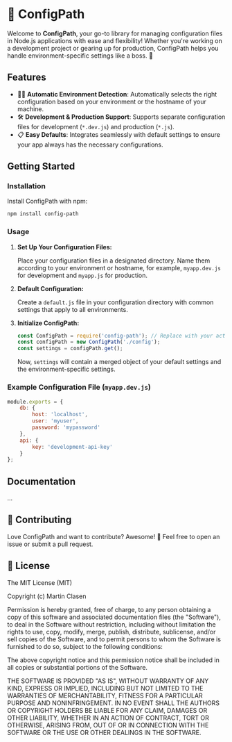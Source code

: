 # 💾 ConfigPath

Welcome to **ConfigPath**, your go-to library for managing configuration files in Node.js applications with ease and flexibility! Whether you're working on a development project or gearing up for production, ConfigPath helps you handle environment-specific settings like a boss. 🌟

## Features

- 🕵️‍♂️ **Automatic Environment Detection**: Automatically selects the right configuration based on your environment or the hostname of your machine.
- 🛠️ **Development & Production Support**: Supports separate configuration files for development (`*.dev.js`) and production (`*.js`).
- 📋 **Easy Defaults**: Integrates seamlessly with default settings to ensure your app always has the necessary configurations.

## Getting Started

### Installation

Install ConfigPath with npm:

```bash
npm install config-path
```

### Usage

1. **Set Up Your Configuration Files:**

   Place your configuration files in a designated directory. Name them according to your environment or hostname, for example, `myapp.dev.js` for development and `myapp.js` for production.

2. **Default Configuration:**

   Create a `default.js` file in your configuration directory with common settings that apply to all environments.

3. **Initialize ConfigPath:**

   ```javascript
   const ConfigPath = require('config-path'); // Replace with your actual library name
   const configPath = new ConfigPath('./config');
   const settings = configPath.get();
   ```

   Now, `settings` will contain a merged object of your default settings and the environment-specific settings.

### Example Configuration File (`myapp.dev.js`)

```javascript
module.exports = {
    db: {
        host: 'localhost',
        user: 'myuser',
        password: 'mypassword'
    },
    api: {
        key: 'development-api-key'
    }
};
```

## Documentation

...

## 🤝 Contributing

Love ConfigPath and want to contribute? Awesome! 🎉 Feel free to open an issue or submit a pull request.

## 📄 License
The MIT License (MIT)

Copyright (c) Martin Clasen

Permission is hereby granted, free of charge, to any person obtaining a copy of this software and associated documentation files (the "Software"), to deal in the Software without restriction, including without limitation the rights to use, copy, modify, merge, publish, distribute, sublicense, and/or sell copies of the Software, and to permit persons to whom the Software is furnished to do so, subject to the following conditions:

The above copyright notice and this permission notice shall be included in all copies or substantial portions of the Software.

THE SOFTWARE IS PROVIDED "AS IS", WITHOUT WARRANTY OF ANY KIND, EXPRESS OR IMPLIED, INCLUDING BUT NOT LIMITED TO THE WARRANTIES OF MERCHANTABILITY, FITNESS FOR A PARTICULAR PURPOSE AND NONINFRINGEMENT. IN NO EVENT SHALL THE AUTHORS OR COPYRIGHT HOLDERS BE LIABLE FOR ANY CLAIM, DAMAGES OR OTHER LIABILITY, WHETHER IN AN ACTION OF CONTRACT, TORT OR OTHERWISE, ARISING FROM, OUT OF OR IN CONNECTION WITH THE SOFTWARE OR THE USE OR OTHER DEALINGS IN THE SOFTWARE.